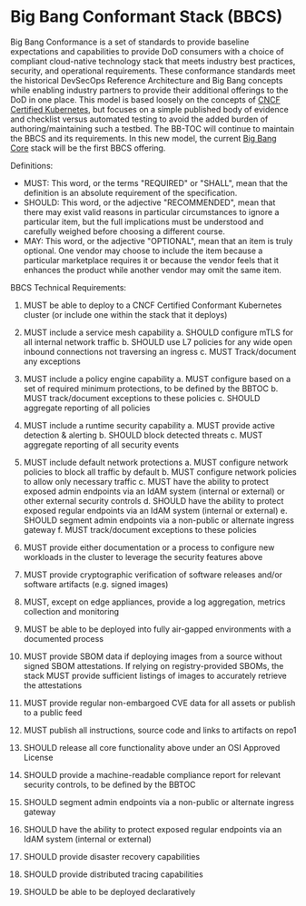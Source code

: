 # Big Bang Conformant Stack (BBCS)

Big Bang Conformance is a set of standards to provide baseline expectations and capabilities to provide DoD consumers with a choice of compliant cloud-native technology stack that meets industry best practices, security, and operational requirements. These conformance standards meet the historical DevSecOps Reference Architecture and Big Bang concepts while enabling industry partners to provide their additional offerings to the DoD in one place. This model is based loosely on the concepts of [CNCF Certified Kubernetes](https://github.com/cncf/k8s-conformance), but focuses on a simple published body of evidence and checklist versus automated testing to avoid the added burden of authoring/maintaining such a testbed. The BB-TOC will continue to maintain the BBCS and its requirements. In this new model, the current [Big Bang Core](https://repo1.dso.mil/big-bang/bigbang/-/blob/master/docs/understanding-bigbang/package-architecture/README.md#core) stack will be the first BBCS offering.

Definitions:
 - MUST: This word, or the terms "REQUIRED" or "SHALL", mean that the definition is an absolute requirement of the specification.
  - SHOULD: This word, or the adjective "RECOMMENDED", mean that there may exist valid reasons in particular circumstances to ignore a particular item, but the full implications must be understood and carefully weighed before choosing a different course.
  - MAY: This word, or the adjective "OPTIONAL", mean that an item is truly optional. One vendor may choose to include the item because a particular marketplace requires it or because the vendor feels that it enhances the product while another vendor may omit the same item.

BBCS Technical Requirements:

  1. MUST be able to deploy to a CNCF Certified Conformant Kubernetes cluster (or include one within the stack that it deploys)

  2. MUST include a service mesh capability
     a. SHOULD configure mTLS for all internal network traffic
     b. SHOULD use L7 policies for any wide open inbound connections not traversing an ingress
     c. MUST Track/document any exceptions

  3. MUST include a policy engine capability
     a. MUST configure based on a set of required minimum protections, to be defined by the BBTOC
     b. MUST track/document exceptions to these policies
     c. SHOULD aggregate reporting of all policies

  4. MUST include a runtime security capability
     a. MUST provide active detection & alerting
     b. SHOULD block detected threats
     c. MUST aggregate reporting of all security events

  5. MUST include default network protections
     a. MUST configure network policies to block all traffic by default
     b. MUST configure network policies to allow only necessary traffic
     c. MUST have the ability to protect exposed admin endpoints via an IdAM system (internal or external) or other external security controls
     d. SHOULD have the ability to protect exposed regular endpoints via an IdAM system (internal or external)
     e. SHOULD segment admin endpoints via a non-public or alternate ingress gateway
     f. MUST track/document exceptions to these policies

  6. MUST provide either documentation or a process to configure new workloads in the cluster to leverage the security features above

  7. MUST provide cryptographic verification of software releases and/or software artifacts (e.g. signed images)

  8. MUST, except on edge appliances, provide a log aggregation, metrics collection and monitoring

  9. MUST be able to be deployed into fully air-gapped environments with a documented process

  10. MUST provide SBOM data if deploying images from a source without signed SBOM attestations. If relying on registry-provided SBOMs, the stack MUST provide sufficient listings of images to accurately retrieve the attestations

  11. MUST provide regular non-embargoed CVE data for all assets or publish to a public feed

  12. MUST publish all instructions, source code and links to artifacts on repo1 

  13. SHOULD release all core functionality above under an OSI Approved License

  14. SHOULD provide a machine-readable compliance report for relevant security controls, to be defined by the BBTOC

  15. SHOULD segment admin endpoints via a non-public or alternate ingress gateway

  16. SHOULD have the ability to protect exposed regular endpoints via an IdAM system (internal or external)
  
  17. SHOULD provide disaster recovery capabilities

  18. SHOULD provide distributed tracing capabilities

  19. SHOULD be able to be deployed declaratively
